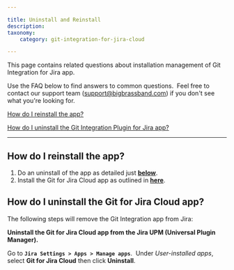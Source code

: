 ```yaml
---

title: Uninstall and Reinstall
description:
taxonomy:
    category: git-integration-for-jira-cloud

---
```

This page contains related questions about installation management of Git Integration for Jira app.

Use the FAQ below to find answers to common questions.  Feel free to contact our support team ([support@bigbrassband.com](mailto:support@bigbrassband.com?subject=Uninstall/Reinstall%20issues%20-)) if you don't see what you're looking for.

[How do I reinstall the app?](#UninstallandReinstall-reinstallapp)

[How do I uninstall the Git Integration Plugin for Jira app?](#UninstallandReinstall-uninstallapp)



* * *



## **How do I reinstall the app?**

1.  Do an uninstall of the app as detailed just **[below](#UninstallandReinstall-reinstallapp)**.
2.  Install the Git for Jira Cloud app as outlined in **[here](https://bigbrassband.com/git-integration-for-jira/documentation/installation.html#gitctrlvwr_inst_mktplc "Git add-on Installation via Atlassian Marketplace")**.

## **How do I uninstall the Git for Jira Cloud app?**

The following steps will remove the Git Integration app from Jira:

**Uninstall the Git for Jira Cloud app from the Jira UPM (Universal Plugin Manager).**

Go to **`Jira Settings > Apps > Manage apps`**.  Under _User-installed apps_, select **Git for Jira Cloud** then click **Uninstall**.